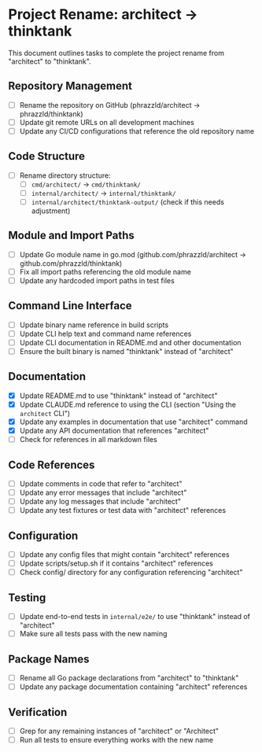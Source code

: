 # Project Rename: architect → thinktank

This document outlines tasks to complete the project rename from "architect" to "thinktank".

## Repository Management

- [ ] Rename the repository on GitHub (phrazzld/architect → phrazzld/thinktank)
- [ ] Update git remote URLs on all development machines
- [ ] Update any CI/CD configurations that reference the old repository name

## Code Structure

- [ ] Rename directory structure:
  - [ ] `cmd/architect/` → `cmd/thinktank/`
  - [ ] `internal/architect/` → `internal/thinktank/`
  - [ ] `internal/architect/thinktank-output/` (check if this needs adjustment)

## Module and Import Paths

- [ ] Update Go module name in go.mod (github.com/phrazzld/architect → github.com/phrazzld/thinktank)
- [ ] Fix all import paths referencing the old module name
- [ ] Update any hardcoded import paths in test files

## Command Line Interface

- [ ] Update binary name reference in build scripts
- [ ] Update CLI help text and command name references
- [ ] Update CLI documentation in README.md and other documentation
- [ ] Ensure the built binary is named "thinktank" instead of "architect"

## Documentation

- [x] Update README.md to use "thinktank" instead of "architect"
- [x] Update CLAUDE.md reference to using the CLI (section "Using the `architect` CLI")
- [x] Update any examples in documentation that use "architect" command
- [x] Update any API documentation that references "architect"
- [ ] Check for references in all markdown files
## Code References

- [ ] Update comments in code that refer to "architect"
- [ ] Update any error messages that include "architect"
- [ ] Update any log messages that include "architect"
- [ ] Update any test fixtures or test data with "architect" references

## Configuration

- [ ] Update any config files that might contain "architect" references
- [ ] Update scripts/setup.sh if it contains "architect" references
- [ ] Check config/ directory for any configuration referencing "architect"

## Testing

- [ ] Update end-to-end tests in `internal/e2e/` to use "thinktank" instead of "architect"
- [ ] Make sure all tests pass with the new naming

## Package Names

- [ ] Rename all Go package declarations from "architect" to "thinktank"
- [ ] Update any package documentation containing "architect" references

## Verification

- [ ] Grep for any remaining instances of "architect" or "Architect"
- [ ] Run all tests to ensure everything works with the new name

